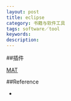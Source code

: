 ```yaml
---
layout: post
title: eclipse
category: 书籍与软件工具
tags: software／tool
keywords: 
description: 
---
```


##插件

[MAT](http://download.eclipse.org/mat/1.5/update-site/)

##Reference

* []()
